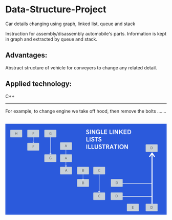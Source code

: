 # Data-Structure-Project
Car details changing using graph, linked list, queue and stack

Instruction for assembly/disassembly automobile's parts. Information is kept in graph and extracted by queue and stack.
## Advantages: 
Abstract structure of vehicle for conveyers to change any related detail.

## Applied technology: 
C++

------------------------------------------------------------------------------------------------
For example, to change engine we take off hood, then remove the bolts .......

</br>
<img src = "image.png">
